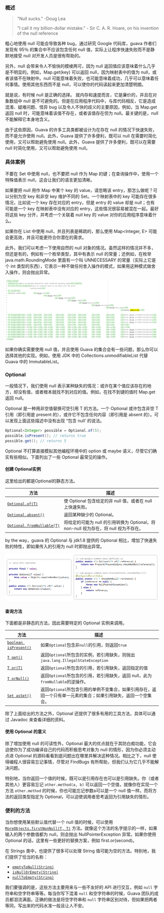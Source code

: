 
### 概述

> "Null sucks." -Doug Lea
> 
>"I call it my billion-dollar mistake." - Sir C. A. R. Hoare, on his invention of the null reference
 
粗心地使用 null 可能会导致各种 bug，通过研究 Google 代码库，guava 作者们发现有 95％ 的集合中不应该包含任何 null 值，实际上让程序快速失败而不是静默地接受 null 对开发人员是很有帮助的。

另外，null 会带来令人不愉快的模棱两可，因为 null 返回值应该意味着什么几乎是不明显的。例如，Map.get(key) 可以返回 null，因为映射表中的值为 null，或者该值不在映射中。null 可能意味着失败，也可能意味着成功，几乎可以意味着任何事情。使用其他东西而不是 null，可以使你的代码读起来更加清楚明朗。

就是说，有时候 null 是正确的选择。 就内存和速度而言，它是廉价的，并且在对象数组中 null 是不可避免的。但是在应用程序代码中，与库代码相反，它是造成混淆、疑难问题、怪异 bug 以及令人不快的歧义的主要原因，例如，当 Map.get 返回 null 时，可能意味着该值不存在，或者该值存在但为 null。最关键的是，null 不能解释它本身地含义。

由于这些原因，Guava 的许多工具类都被设计为在存在 null 的情况下快速失败，而不是允许使用 null。此外，Guava 提供了许多便利，既可以 null 在需要时简化使用，又可以帮助避免使用 null。此外，Guava 提供了许多便利，既可以在需要 null 时简化使用，又可以帮助避免使用 null。

### 具体案例

不要在 Set 中使用 null，也不要把 null 作为 Map 的键；在查询操作中，使用一个特殊值表示 null，这会让我们的语言更加清晰。

如果要把 null 用作 Map 中某个 key 的 value，请忽略该 entry，那怎么做呢？可以分别为空 key 和非空 key 维护不同的 Set。一个映射表中的 key 可能存在很多情况，比如说一个 key 存在对应的 entry，但是 entry 的 value 却是 null；也有可能是一个 key 在映射表中没有对应的 entry，这些情况很容易被混在一起。最好将这些 key 分开，并考虑一个关联着 null key 的 value 对你的应用程序意味着什么。

如果你在 List 中使用 null，并且列表是稀疏的，那么使用 Map<Integer, E> 可能会更高效，并且可能更符合你潜在的需求。

此外，我们可以考虑一下使用自然的 null 对象的情况。虽然这样的情况并不多，但还是有的，例如有一个枚举类型，其中有表示 null 的常量；还例如，在枚举 java.math.RoundingMode 里面有一个叫 UNNECESSARY 的常量（实际上它是个 int 类型的东西），它表示一种不做任何舍入操作的模式，如果用这种模式做舍入操作，则会抛出异常。

<div align="center"><img  src="./assets/Snipaste_2020-01-07_11-14-30.png"></img></div>

如果你确实需要使用 null 值，并且使用 Guava 的集合会有一些问题，那么你可以选择其他的实现。例如，使用 JDK 中的 Collections.unmodifiableList 代替 Guava 中的 ImmutableList。

### Optional

一般情况下，我们使用 null 表示某种缺失的情况：或许在某个值应该存在的地方，却没有值，或者根本就找不到对应的值。例如，在找不到键的值时 Map.get 返回 null。

Optional<T> 是一种用非空值替换可空引用 T 的方法。一个 Optional 或许包含非空 T 引用（即引用是 present 的），或许它不包含任何内容（即引用是 absent 的）。可以发现上面这些描述中没有出现 “包含 null‘ 的说法。

```java
Optional<Integer> possible = Optional.of(5);
possible.isPresent(); // returns true
possible.get(); // returns 5
```

Optional 不打算直接模拟其他编程环境中的 option 或 maybe 语义，尽管它们确实有些相似。下面列出了一些 Optional 最常见的操作。

#### 创建 Optional实例

这里给出的都是Optional的静态方法。

| 方法                                                         | 描述                                                         |
| ------------------------------------------------------------ | ------------------------------------------------------------ |
| [`Optional.of(T)`](http://google.github.io/guava/releases/snapshot/api/docs/com/google/common/base/Optional.html#of-T-) | 使 Optional 包含给定的非 null 值，或者在 null 上快速失败。   |
| [`Optional.absent()`](http://google.github.io/guava/releases/snapshot/api/docs/com/google/common/base/Optional.html#absent--) | 返回某种缺少的 Optional。                                    |
| [`Optional.fromNullable(T)`](http://google.github.io/guava/releases/snapshot/api/docs/com/google/common/base/Optional.html#fromNullable-T-) | 将给定的可能为 null 的引用转换为 Optional，将 non-null 视为存在，将 null 视为不存在。 |

by the way，guava 的 Optional 与 jdk1.8 提供的 Optional 相比，增加了快速失败的特性，即如果传入的引用为 null 时即抛出异常。

<div align="center"><img src="./assets/Snipaste_2020-01-07_11-51-33.png"></img></div>

#### 查询方法

下面都是非静态的方法，因此需要特定的 Optional<T> 实例来调用。

| 方法                                                         | 描述                                                         |
| ------------------------------------------------------------ | ------------------------------------------------------------ |
| [`boolean isPresent()`](http://google.github.io/guava/releases/snapshot/api/docs/com/google/common/base/Optional.html#isPresent--) | 如果`Optional`包含非`null`的引用，则返回`true`               |
| [`T get()`](http://google.github.io/guava/releases/snapshot/api/docs/com/google/common/base/Optional.html#get--) | 返回`Optional`所包含的实例，若引用缺失，则抛出`java.lang.IllegalStateException` |
| [`T or(T)`](http://google.github.io/guava/releases/snapshot/api/docs/com/google/common/base/Optional.html#or-T-) | 返回`Optional`所包含的引用，若引用缺失，返回指定的值         |
| [`T orNull()`](http://google.github.io/guava/releases/snapshot/api/docs/com/google/common/base/Optional.html#orNull--) | 返回`Optional`所包含的引用，若引用缺失，返回 null，此为`fromNullable`的逆操作。 |
| [`Set asSet()`](http://google.github.io/guava/releases/snapshot/api/docs/com/google/common/base/Optional.html#asSet--) | 返回`Optional`所包含引用的单例不变集合，如果引用存在，返回一个只有单一元素的集合；如果引用缺失，返回一个空集合。 |

除了上面给出的方法之外，Optional 还提供了很多有用的工具方法，具体可以通过 Javadoc 来查看详细的资料。

#### 使用 Optional 的意义

除了增加使用 null 的可读性外，Optional 最大的优点就在于其防白痴功能，它会迫使你为了成功编译自己的代码而积极思考对象为 null 的情形，因为你必须主动点进 Optional 的源码看看到底问题出在哪里并解决这种情况。相比之下，null 使得编程人很容易忘记事情，尽管对 FindBugs 有所帮助，但我们认为它几乎不能解决问题。

特别地，当你返回一个值的时候，既可以是引用存在也可以是引用缺失。你（或者其他人）更容易忘记 `other.method(a, b)` 可以返回一个空值，就像你在实现一个方法 `other.method` 的时候，你也可能忘记参数a可以是一个 null 值一样。而将方法的返回类型指定为 Optional，可以迫使调用者思考返回为引用缺失的情形。

### 便利的方法

当你想使用某些默认值代替一个 null 值的时候，可以使用  [`MoreObjects.firstNonNull(T, T)`](http://google.github.io/guava/releases/snapshot/api/docs/com/google/common/base/MoreObjects.html#firstNonNull-T-T-) 方法。就像这个方法的名字提示的一样，如果输入的两个参数值都为 null，则会抛出 NullPointerException 异常。如果你使用 Optional 的话，这里有一些更好的替换方案，例如 first.or(second)。

在 Strings 类中，也提供了很多可以处理 String 值可能为空的方法。特别地，我们提供了恰当的名称：

- [`emptyToNull(String)`](http://google.github.io/guava/releases/snapshot/api/docs/com/google/common/base/Strings.html#emptyToNull-java.lang.String-)
- [`isNullOrEmpty(String)`](http://google.github.io/guava/releases/snapshot/api/docs/com/google/common/base/Strings.html#isNullOrEmpty-java.lang.String-)
- [`nullToEmpty(String)`](http://google.github.io/guava/releases/snapshot/api/docs/com/google/common/base/Strings.html#nullToEmpty-java.lang.String-)

我们要强调的是，这些方法主要用来与一些不友好的 API 进行交互，例如 `null` 字符串和空字符串等等。每当你写下混淆 `null` 和空字符串的时候，Guava 团队的成员都泪流满面。正确的做法是将空字符串和 `null` 字符串区别对待，但如果把两者等同，写出来的代码水准一般且让人不安。
